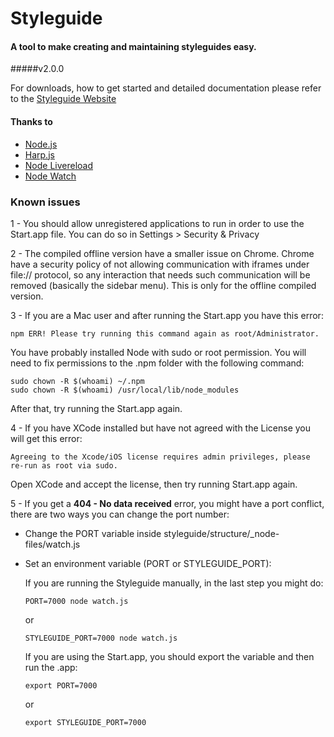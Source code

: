 # Styleguide 
#### A tool to make creating and maintaining styleguides easy.
#####v2.0.0

For downloads, how to get started and detailed documentation please refer to the [Styleguide Website](http://hugeinc.github.io/styleguide/)

#### Thanks to
- [Node.js](http://nodejs.org)
- [Harp.js](http://harpjs.com)
- [Node Livereload](https://www.npmjs.com/package/livereload)
- [Node Watch](https://www.npmjs.com/package/watch)

### Known issues
1 - You should allow unregistered applications to run in order to use the Start.app file. You can do so in Settings > Security & Privacy

2 - The compiled offline version have a smaller issue on Chrome. Chrome have a security policy of not allowing communication with iframes under file:// protocol, so any interaction that needs such communication will be removed (basically the sidebar menu). This is only for the offline compiled version.

3 - If you are a Mac user and after running the Start.app you have this error:

```
npm ERR! Please try running this command again as root/Administrator.
```
You have probably installed Node with sudo or root permission. You will need to fix permissions to the .npm folder with the following command:

```
sudo chown -R $(whoami) ~/.npm
sudo chown -R $(whoami) /usr/local/lib/node_modules
```

After that, try running the Start.app again.
 
4 - If you have XCode installed but have not agreed with the License you will get this error:
```
Agreeing to the Xcode/iOS license requires admin privileges, please re-run as root via sudo.
```
Open XCode and accept the license, then try running Start.app again.

5 - If you get a **404 - No data received** error, you might have a port conflict, there are two ways you can change the port number:
- Change the PORT variable inside styleguide/structure/_node-files/watch.js
- Set an environment variable (PORT or STYLEGUIDE_PORT):  
    
    If you are running the Styleguide manually, in the last step you might do:
      
    ```
    PORT=7000 node watch.js
    ```
    or
    ```
    STYLEGUIDE_PORT=7000 node watch.js
    ```
    If you are using the Start.app, you should export the variable and then run the .app:
      
    ```
    export PORT=7000
    ```
    or
    ```
    export STYLEGUIDE_PORT=7000
    ```
